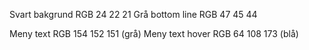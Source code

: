 Svart bakgrund 			RGB 24 22 21
Grå bottom line 		 RGB 47 45 44 

Meny text 					RGB 154 152 151 (grå)
Meny text hover 		RGB 64 108 173 (blå)

